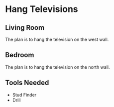 # Hang Televisions

## Living Room

The plan is to hang the television on the west wall.

## Bedroom

The plan is to hang the television on the north wall.

## Tools Needed

* Stud Finder
* Drill
